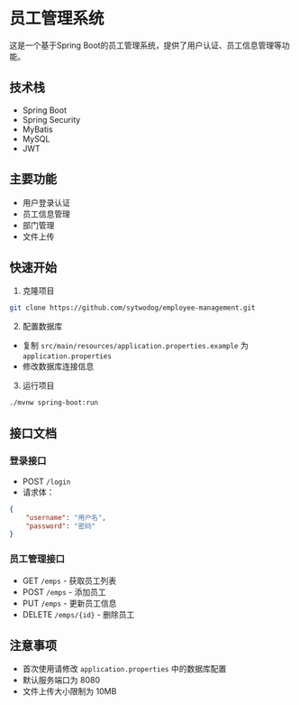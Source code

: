 # 员工管理系统

这是一个基于Spring Boot的员工管理系统，提供了用户认证、员工信息管理等功能。

## 技术栈

- Spring Boot
- Spring Security
- MyBatis
- MySQL
- JWT

## 主要功能

- 用户登录认证
- 员工信息管理
- 部门管理
- 文件上传

## 快速开始

1. 克隆项目
```bash
git clone https://github.com/sytwodog/employee-management.git
```

2. 配置数据库
- 复制 `src/main/resources/application.properties.example` 为 `application.properties`
- 修改数据库连接信息

3. 运行项目
```bash
./mvnw spring-boot:run
```

## 接口文档

### 登录接口
- POST `/login`
- 请求体：
```json
{
    "username": "用户名",
    "password": "密码"
}
```

### 员工管理接口
- GET `/emps` - 获取员工列表
- POST `/emps` - 添加员工
- PUT `/emps` - 更新员工信息
- DELETE `/emps/{id}` - 删除员工

## 注意事项

- 首次使用请修改 `application.properties` 中的数据库配置
- 默认服务端口为 8080
- 文件上传大小限制为 10MB